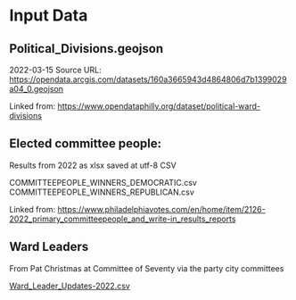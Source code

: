 # Input Data

## Political_Divisions.geojson

2022-03-15 Source URL:
 https://opendata.arcgis.com/datasets/160a3665943d4864806d7b1399029a04_0.geojson

Linked from:
  https://www.opendataphilly.org/dataset/political-ward-divisions

## Elected committee people:

Results from 2022 as xlsx saved at utf-8 CSV

COMMITTEEPEOPLE_WINNERS_DEMOCRATIC.csv 
COMMITTEEPEOPLE_WINNERS_REPUBLICAN.csv

Linked from:
https://www.philadelphiavotes.com/en/home/item/2126-2022_primary_committeepeople_and_write-in_results_reports

## Ward Leaders

From Pat Christmas at Committee of Seventy via the party city committees

[Ward_Leader_Updates-2022.csv](https://github.com/CodeForPhilly/philly-ward-leaders/blob/master/data-scripts/input_data/2022/Ward_Leader_Updates-2022.csv)
